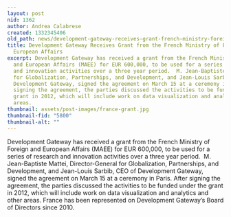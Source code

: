 ```yaml
---
layout: post
nid: 1362
author: Andrea Calabrese
created: 1332345406
old_path: news/development-gateway-receives-grant-french-ministry-foreign-and-european-affairs
title: Development Gateway Receives Grant from the French Ministry of Foreign and
  European Affairs
excerpt: Development Gateway has received a grant from the French Ministry of Foreign
  and European Affairs (MAEE) for EUR 600,000, to be used for a series of research
  and innovation activities over a three year period.  M. Jean-Baptiste Mattei, Director-General
  for Globalization, Partnerships, and Development, and Jean-Louis Sarbib, CEO of
  Development Gateway, signed the agreement on March 15 at a ceremony in Paris. After
  signing the agreement, the parties discussed the activities to be funded under the
  grant in 2012, which will include work on data visualization and analytics and other
  areas.
thumbnail: assets/post-images/france-grant.jpg
thumbnail-fid: "5800"
thumbnail-alt: ""
---
```


Development Gateway has received a grant from the French Ministry of Foreign and European Affairs (MAEE) for EUR 600,000, to be used for a series of research and innovation activities over a three year period.  M. Jean-Baptiste Mattei, Director-General for Globalization, Partnerships, and Development, and Jean-Louis Sarbib, CEO of Development Gateway, signed the agreement on March 15 at a ceremony in Paris. After signing the agreement, the parties discussed the activities to be funded under the grant in 2012, which will include work on data visualization and analytics and other areas. France has been represented on Development Gateway’s Board of Directors since 2010.
